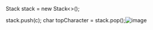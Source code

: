 Stack<Character> stack = new Stack<>();

stack.push(c);
char topCharacter = stack.pop();![image](https://github.com/user-attachments/assets/2731e039-4504-4ad5-b4cb-b60059f8776a)

